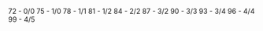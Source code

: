 72   - 0/0
75   - 1/0
78   - 1/1
81   - 1/2
84   - 2/2
87   - 3/2
90   - 3/3
93   - 3/4
96   - 4/4
99   - 4/5